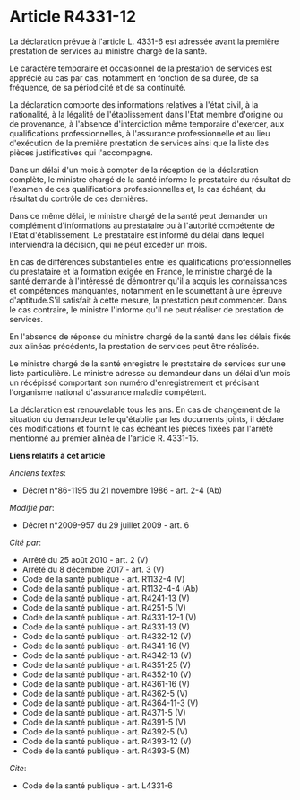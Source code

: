 # Article R4331-12

La déclaration prévue à l'article L. 4331-6 est adressée avant la première prestation de services au ministre chargé de la
santé. 

Le caractère temporaire et occasionnel de la prestation de services est apprécié au cas par cas, notamment en fonction de sa
durée, de sa fréquence, de sa périodicité et de sa continuité. 

La déclaration comporte des informations relatives à l'état civil, à la nationalité, à la légalité de l'établissement dans
l'Etat membre d'origine ou de provenance, à l'absence d'interdiction même temporaire d'exercer, aux qualifications
professionnelles, à l'assurance professionnelle et au lieu d'exécution de la première prestation de services ainsi que la
liste des pièces justificatives qui l'accompagne. 

Dans un délai d'un mois à compter de la réception de la déclaration complète, le ministre chargé de la santé informe le
prestataire du résultat de l'examen de ces qualifications professionnelles et, le cas échéant, du résultat du contrôle de ces
dernières. 

Dans ce même délai, le ministre chargé de la santé peut demander un complément d'informations au prestataire ou à l'autorité
compétente de l'Etat d'établissement. Le prestataire est informé du délai dans lequel interviendra la décision, qui ne peut
excéder un mois. 

En cas de différences substantielles entre les qualifications professionnelles du prestataire et la formation exigée en
France, le ministre chargé de la santé demande à l'intéressé de démontrer qu'il a acquis les connaissances et compétences
manquantes, notamment en le soumettant à une épreuve d'aptitude.S'il satisfait à cette mesure, la prestation peut commencer.
Dans le cas contraire, le ministre l'informe qu'il ne peut réaliser de prestation de services. 

En l'absence de réponse du ministre chargé de la santé dans les délais fixés aux alinéas précédents, la prestation de
services peut être réalisée. 

Le ministre chargé de la santé enregistre le prestataire de services sur une liste particulière. Le ministre adresse au
demandeur dans un délai d'un mois un récépissé comportant son numéro d'enregistrement et précisant l'organisme national
d'assurance maladie compétent. 

La déclaration est renouvelable tous les ans. En cas de changement de la situation du demandeur telle qu'établie par les
documents joints, il déclare ces modifications et fournit le cas échéant les pièces fixées par l'arrêté mentionné au premier
alinéa de l'article R. 4331-15.

**Liens relatifs à cet article**

_Anciens textes_:

  - Décret n°86-1195 du 21 novembre 1986 - art. 2-4 (Ab)

_Modifié par_:

  - Décret n°2009-957 du 29 juillet 2009 - art. 6

_Cité par_:

  - Arrêté du 25 août 2010 - art. 2 (V)
  - Arrêté du 8 décembre 2017 - art. 3 (V)
  - Code de la santé publique - art. R1132-4 (V)
  - Code de la santé publique - art. R1132-4-4 (Ab)
  - Code de la santé publique - art. R4241-13 (V)
  - Code de la santé publique - art. R4251-5 (V)
  - Code de la santé publique - art. R4331-12-1 (V)
  - Code de la santé publique - art. R4331-13 (V)
  - Code de la santé publique - art. R4332-12 (V)
  - Code de la santé publique - art. R4341-16 (V)
  - Code de la santé publique - art. R4342-13 (V)
  - Code de la santé publique - art. R4351-25 (V)
  - Code de la santé publique - art. R4352-10 (V)
  - Code de la santé publique - art. R4361-16 (V)
  - Code de la santé publique - art. R4362-5 (V)
  - Code de la santé publique - art. R4364-11-3 (V)
  - Code de la santé publique - art. R4371-5 (V)
  - Code de la santé publique - art. R4391-5 (V)
  - Code de la santé publique - art. R4392-5 (V)
  - Code de la santé publique - art. R4393-12 (V)
  - Code de la santé publique - art. R4393-5 (M)

_Cite_:

  - Code de la santé publique - art. L4331-6
